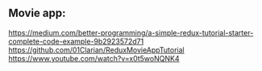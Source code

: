 ## Movie app:

https://medium.com/better-programming/a-simple-redux-tutorial-starter-complete-code-example-9b2923572d71
https://github.com/01Clarian/ReduxMovieAppTutorial
https://www.youtube.com/watch?v=x0t5woNQNK4

